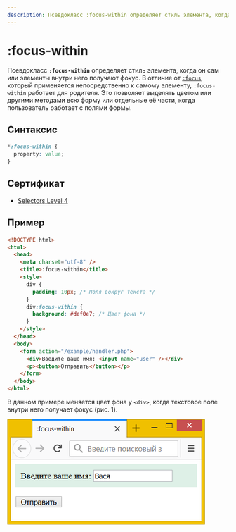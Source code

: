 ```yaml
---
description: Псевдокласс :focus-within определяет стиль элемента, когда он сам или элементы внутри него получают фокус
---
```


# :focus-within

Псевдокласс **`:focus-within`** определяет стиль элемента, когда он сам или элементы внутри него получают фокус. В отличие от [`:focus`](:focus.md), который применяется непосредственно к самому элементу, `:focus-within` работает для родителя. Это позволяет выделять цветом или другими методами всю форму или отдельные её части, когда пользователь работает с полями формы.

## Синтаксис

```css
*:focus-within {
  property: value;
}
```

## Сертификат

- [Selectors Level 4](https://drafts.csswg.org/selectors-4/#the-focus-within-pseudo)

## Пример

```html
<!DOCTYPE html>
<html>
  <head>
    <meta charset="utf-8" />
    <title>:focus-within</title>
    <style>
      div {
        padding: 10px; /* Поля вокруг текста */
      }
      div:focus-within {
        background: #def0e7; /* Цвет фона */
      }
    </style>
  </head>
  <body>
    <form action="/example/handler.php">
      <div>Введите ваше имя: <input name="user" /></div>
      <p><button>Отправить</button></p>
    </form>
  </body>
</html>
```

В данном примере меняется цвет фона у `<div>`, когда текстовое поле внутри него получает фокус (рис. 1).

![Рис. 1. Использование :focus-within](focus-within.png)
